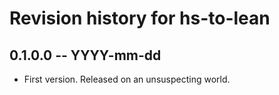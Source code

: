# Revision history for hs-to-lean

## 0.1.0.0 -- YYYY-mm-dd

* First version. Released on an unsuspecting world.

